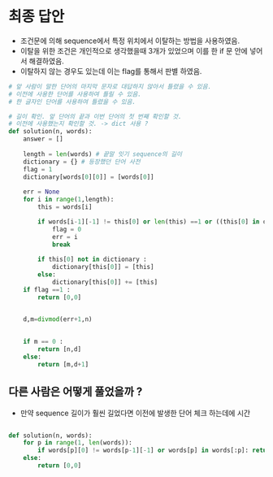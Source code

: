 # 최종 답안

- 조건문에 의해 sequence에서 특정 위치에서 이탈하는 방법을 사용하였음.
- 이탈을 위한 조건은 개인적으로 생각했을때 3개가 있었으며 이를 한 if 문 안에 넣어서 해결하였음.
- 이탈하지 않는 경우도 있는데 이는 flag를 통해서 판별 하였음.



```python
# 앞 사람이 말한 단어의 마지막 문자로 대답하지 않아서 틀렸을 수 있음.
# 이전에 사용한 단어를 사용하여 틀릴 수 있음.
# 한 글자인 단어를 사용하여 틀렸을 수 있음. 

# 길이 확인. 앞 단어의 끝과 이번 단어의 첫 번째 확인할 것.
# 이전에 사용했는지 확인할 것. -> dict 사용 ?
def solution(n, words):
    answer = []
    
    length = len(words) # 끝말 잇기 sequence의 길이
    dictionary = {} # 등장했던 단어 사전
    flag = 1
    dictionary[words[0][0]] = [words[0]]
    
    err = None
    for i in range(1,length):
        this = words[i]

        if words[i-1][-1] != this[0] or len(this) ==1 or ((this[0] in dictionary) and (this in dictionary[this[0]])):
            flag = 0
            err = i
            break
        
        if this[0] not in dictionary :
            dictionary[this[0]] = [this]
        else:
            dictionary[this[0]] += [this]
    if flag ==1 :
        return [0,0]

    
    d,m=divmod(err+1,n)

    
    if m == 0 :
        return [n,d]
    else:
        return [m,d+1]
```



## 다른 사람은 어떻게 풀었을까 ?
- 만약 sequence 길이가 훨씬 길었다면 이전에 발생한 단어 체크 하는데에 시간
```python

def solution(n, words):
    for p in range(1, len(words)):
        if words[p][0] != words[p-1][-1] or words[p] in words[:p]: return [(p%n)+1, (p//n)+1]
    else:
        return [0,0]
```
